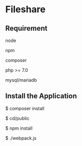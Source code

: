 # Fileshare 

## Requirement

node

npm

composer

php >= 7.0

mysql/mariadb

## Install the Application

$ composer install

$ cd/public

$ npm install

$ ./webpack.js
